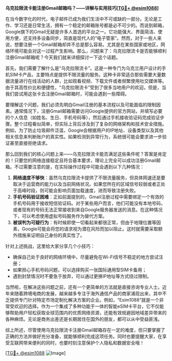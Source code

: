 **乌克拉限流卡能注册Gmail邮箱吗？——详解与实用技巧[[TG💪+ @esim1088](https://t.me/s/esim1088)]**

在当今数字化的时代，电子邮件已成为我们生活中不可或缺的一部分。无论是工作、学习还是日常生活，拥有一个稳定的邮箱账号都是必不可少的。而说到邮箱，Google旗下的Gmail无疑是许多人首选的平台之一。它功能强大、界面简洁、使用方便，还支持多设备同步，简直是现代人的“电子管家”。然而，对于一些人来说，想要注册一个Gmail邮箱却并不总是那么容易。尤其是在某些国家或地区，网络环境可能会对这一过程产生影响。那么，问题来了：乌克拉限流卡是否能够顺利注册Gmail邮箱呢？今天我们就来详细探讨一下这个话题。

首先，我们需要了解什么是“乌克拉限流卡”。这是一种专门为乌克兰用户设计的手机SIM卡产品，主要特点是提供不限流量的服务。这种卡非常适合那些需要大量数据流量进行在线活动的人群，比如观看视频、下载文件或者频繁使用社交媒体等。由于其高性价比和便捷性，“乌克拉限流卡”受到了很多当地用户的欢迎。但是，当我们尝试用这张卡去注册Gmail邮箱时，可能会遇到一些障碍。

要理解这个问题，我们必须先明白Gmail注册的基本流程以及可能面临的限制因素。通常情况下，注册Gmail邮箱需要访问Google提供的官方网站，并填写必要的个人信息（如姓名、生日、手机号码等），然后通过手机接收验证码完成验证步骤。整个过程看似简单，但实际上背后涉及到了复杂的网络架构和技术安全措施。例如，为了防止垃圾邮件泛滥，Google会根据用户的IP地址、设备类型以及其他相关信息来判断账户的真实性。如果检测到异常行为，系统很可能会要求进一步验证甚至直接拒绝请求。

那么回到我们的核心问题上来——乌克拉限流卡能否满足这些条件呢？答案是肯定的！只要您的网络连接稳定且符合基本要求，理论上完全可以成功注册Gmail邮箱。不过需要注意的是，在实际操作过程中可能会遇到以下几种情况：

1. **网络速度不够快**：虽然乌克拉限流卡提供了不限流量服务，但具体网速还是要取决于运营商的能力以及当前网络状况。如果您所在的区域信号较弱或者正处于高峰时段，则可能会影响页面加载速度，进而导致注册失败。
2. **手机号码验证困难**：正如前面提到的，Gmail注册过程中需要绑定一个有效的手机号码用于接收短信验证码。对于某些用户而言，他们可能没有本地号码，或者现有的号码无法正常接收到来自Google服务器发送的消息。在这种情况下，可以考虑使用虚拟号码服务作为替代方案。
3. **被误判为可疑行为**：有时候即使一切看起来都很正常，但由于地理位置等因素，Google可能会将您的请求视为潜在风险而加以阻止。这时就需要采取额外措施来证明自己身份的真实性了。

针对上述挑战，这里给大家分享几个小技巧：
- 确保自己处于良好的网络环境中，尽量避免在Wi-Fi信号不稳定的地方尝试注册；
- 如果担心手机号码问题，可以选择购买一张国际通用型SIM卡备用；
- 遇到封禁情况时不要急于放弃，可以通过更换IP地址等方式绕过限制。

当然啦，在解决这些问题之前，还有一个更简单的方法就是直接咨询专业人士。近年来随着跨境电商的发展，越来越多专注于海外通信产品的商家涌现出来，其中不乏提供专门针对特定市场定制化解决方案的企业。例如，“Esim1088”就是一个非常受欢迎的选择。作为一个集成了多种功能于一体的智能eSIM卡平台，它不仅能够帮助用户轻松获取全球范围内的优质网络资源，还能有效规避因地域差异带来的各种麻烦。无论是商务出差还是长期居住在国外的朋友，都可以从中受益匪浅。

综上所述，尽管使用乌克拉限流卡注册Gmail邮箱存在一定的难度，但只要掌握了正确的方法并做好充分准备，就能够顺利完成这项任务。同时也要提醒大家，在享受互联网带来便利的同时，也要时刻注意保护个人隐私和数据安全哦！

[[TG💪+ @esim1088](https://t.me/s/esim1088) ![Image](https://i.postimg.cc/4NQfJmqS/Snipaste-2025-05-13-00-14-12.png)]